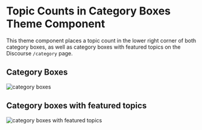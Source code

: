 # Topic Counts in Category Boxes Theme Component

This theme component places a topic count in the lower right corner of both category boxes, as well as category boxes with featured topics on the Discourse `/category` page.

## Category Boxes

![category boxes](./readme-assets/category-boxes.png)

## Category boxes with featured topics

![category boxes with featured topics](./readme-assets/categories-with-topics.png)
